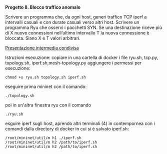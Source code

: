 **Progetto 8. Blocco traffico anomalo**

Scrivere un programma che, da ogni host, generi traffico TCP iperf a intervalli casuali e con durate casuali verso altri host. Scrivere un programma Ryu che osservi i pacchetti SYN. Se una destinazione riceve più di X nuove connessioni nell’ultimo intervallo T la nuova connessione è bloccata. Siano X e T valori arbitrari.

[Presentazione intermedia condivisa](https://polimi365-my.sharepoint.com/:p:/g/personal/10169800_polimi_it/EaobnsC3-O9ArCa_GNBwLsgB0S-8JqHUxtt0P7-_12-jfQ?e=cplChJ)

Istruzioni esecuzione:
copiare in una cartella di docker i file ryu.sh, tcp.py, topology.sh, iperf.sh,mesh-topology.py
aggiungere i permessi per esecuzione:
```
chmod +x ryu.sh topology.sh iperf.sh
```
eseguire prima mininet con il comando:
```
./topology.sh
```
poi in un'altra finestra ryu con il comando
```
./ryu.sh
```

esguire iperf sugli host, aprendo altri terminali (4) in contempornea con i comandi
dalla directory di docker in cui si è salvato iperf.sh:
```
/root/mininet/util/m h1 ./iperf.sh
/root/mininet/util/m h2 /path/to/iperf.sh
/root/mininet/util/m h2 /path/to/iperf.sh
```